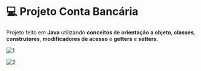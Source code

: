# 💻 Projeto Conta Bancária

Projeto feito em <strong>Java</strong> utilizando <strong>conceitos de orientação a objeto</strong>, <strong>classes</strong>, <strong>construtores</strong>, 
<strong>modificadores de acesso</strong> e <strong>getters</strong> e <strong>setters</strong>.

![1](https://user-images.githubusercontent.com/93559261/166074554-f2ad4127-4ac6-4abc-bf24-96713a6fc4fc.png)

![2](https://user-images.githubusercontent.com/93559261/166074566-6bf3ede0-2f53-4880-bf19-365ace6be6eb.png)
